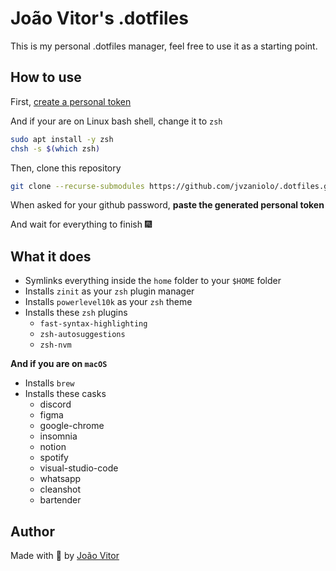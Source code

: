 # João Vitor's .dotfiles

This is my personal .dotfiles manager, feel free to use it as a starting point.

## How to use

First, [create a personal token](https://github.com/settings/tokens/new)

And if your are on Linux bash shell, change it to `zsh`

```bash
sudo apt install -y zsh
chsh -s $(which zsh)
```

Then, clone this repository

```bash
git clone --recurse-submodules https://github.com/jvzaniolo/.dotfiles.git
```

When asked for your github password, **paste the generated personal token**

And wait for everything to finish 🎆

## What it does

- Symlinks everything inside the `home` folder to your `$HOME` folder
- Installs `zinit` as your `zsh` plugin manager
- Installs `powerlevel10k` as your `zsh` theme
- Installs these `zsh` plugins
    - `fast-syntax-highlighting`
    - `zsh-autosuggestions`
    - `zsh-nvm`

**And if you are on `macOS`**

- Installs `brew`
- Installs these casks
    - discord
    - figma
    - google-chrome
    - insomnia
    - notion
    - spotify
    - visual-studio-code
    - whatsapp
    - cleanshot
    - bartender

## Author

Made with 💜 by [João Vitor](https://github.com/jvzaniolo)
